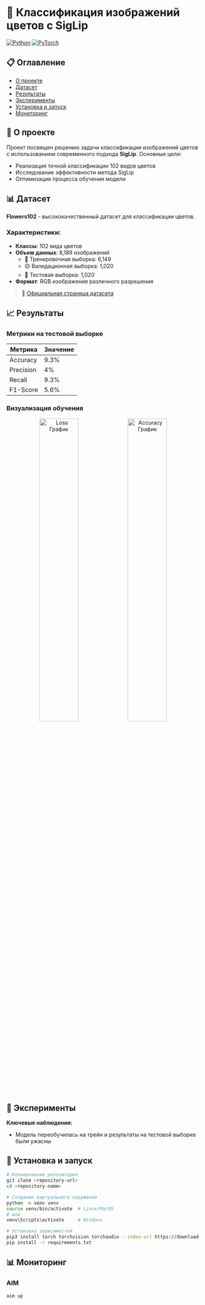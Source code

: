 # 🌸 Классификация изображений цветов с SigLip

[![Python](https://img.shields.io/badge/Python-3.8%2B-blue)](https://www.python.org/)
[![PyTorch](https://img.shields.io/badge/PyTorch-2.0%2B-red)](https://pytorch.org/)

## 📋 Оглавление
- [О проекте](#-о-проекте)
- [Датасет](#-датасет)
- [Результаты](#-результаты)
- [Эксперименты](#-эксперименты)
- [Установка и запуск](#-установка-и-запуск)
- [Мониторинг](#-мониторинг)

## 🎯 О проекте

Проект посвящен решению задачи классификации изображений цветов с использованием современного подхода **SigLip**. Основные цели:
- Реализация точной классификации 102 видов цветов
- Исследование эффективности метода SigLip
- Оптимизация процесса обучения модели

## 📊 Датасет

**Flowers102** - высококачественный датасет для классификации цветов.

### Характеристики:
- **Классы**: 102 вида цветов
- **Объем данных**: 8,189 изображений
  - 🔵 Тренировочная выборка: 6,149
  - 🟡 Валидационная выборка: 1,020
  - 🔴 Тестовая выборка: 1,020
- **Формат**: RGB изображения различного разрешения

> 🔗 [Официальная страница датасета](https://www.robots.ox.ac.uk/~vgg/data/flowers/102/)

## 📈 Результаты

### Метрики на тестовой выборке

| Метрика | Значение |
|---------|----------|
| Accuracy | 9.3% |
| Precision | 4% |
| Recall | 9.3% |
| F1-Score | 5.6% |

### Визуализация обучения

<div align="center">
  <img src="./metrics/loss.png" width="45%" alt="Loss График"/>
  <img src="./metrics/accuracy.png" width="45%" alt="Accuracy График"/>
</div>

## 🧪 Эксперименты

**Ключевые наблюдения:**
- Модель переобучилась на трейн и результаты на тестовой выборке были ужасны

## 🚀 Установка и запуск

```bash
# Клонирование репозитория
git clone <repository-url>
cd <repository-name>

# Создание виртуального окружения
python -m venv venv
source venv/bin/activate  # Linux/MacOS
# или
venv\Scripts\activate     # Windows

# Установка зависимостей
pip3 install torch torchvision torchaudio --index-url https://download.pytorch.org/whl/cu124
pip install -r requirements.txt
```

## 📊 Мониторинг

### AIM
```bash
aim up
```